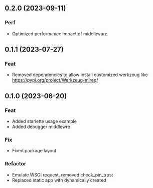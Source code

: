 ## 0.2.0 (2023-09-11)

### Perf

- Optimized performance impact of middleware

## 0.1.1 (2023-07-27)

### Feat

- Removed dependencies to allow install customized werkzeug like https://pypi.org/project/Werkzeug-mireq/

## 0.1.0 (2023-06-20)

### Feat

- Added starlette usage example
- Added debugger middlewre

### Fix

- Fixed package layout

### Refactor

- Emulate WSGI request, removed check_pin_trust
- Replaced static app with dynamically created
